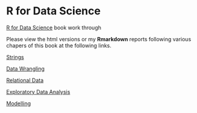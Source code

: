 # R for Data Science 

[R for Data Science](https://r4ds.had.co.nz/)  book work through

Please view the html versions or my **Rmarkdown** reports following various
chapers of this book at the following links. 

[Strings](https://htmlpreview.github.io/?https://github.com/jakesauter/r4ds/blob/master/R/strings.html)

[Data Wrangling](http://htmlpreview.github.io/?https://github.com/jakesauter/r4ds/tree/master/R/wrangle.html)

[Relational Data](http://htmlpreview.github.io/?https://github.com/jakesauter/r4ds/blob/master/R/relational_data.html)

[Exploratory Data Analysis](http://htmlpreview.github.io/?https://github.com/jakesauter/r4ds/tree/master/R/EDA.html)

[Modelling](http://htmlpreview.github.io/?https://github.com/jakesauter/r4ds/tree/master/R/modelling.html)




